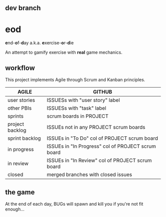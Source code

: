 ## dev branch

# eod
**e**nd-**o**f-**d**ay a.k.a. **e**xercise-**o**r-**d**ie

An attempt to gamify exercise with **real** game mechanics.


## workflow

This project implements Agile through Scrum and Kanban principles.

| **AGILE**       | **GITHUB**                                            |
| --------------- | ----------------------------------------------------- |
| user stories    | ISSUESs with "user story" label                       |
| other PBIs      | ISSUESs with "task" label                             |
| sprints         | scrum boards in PROJECT                               |
| project backlog | ISSUEs not in any PROJECT scrum boards                |
| sprint backlog  | ISSUEs in "To Do" col of PROJECT scrum board          |
| in progress     | ISSUEs in "In Progress" col of PROJECT scrum board    |
| in review       | ISSUEs in "In Review" col of PROJECT scrum board      |
| closed          | merged branches with closed issues                    |

## the game
At the end of each day, BUGs will spawn and kill you if you're not fit enough...
